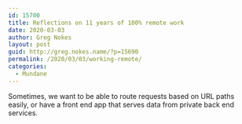 ```yaml
---
id: 15700
title: Reflections on 11 years of 100% remote work
date: 2020-03-03
author: Greg Nokes
layout: post
guid: http://greg.nokes.name/?p=15690
permalink: /2020/03/03/working-remote/
categories:
  - Mundane
---
```



Sometimes, we want to be able to route requests based on URL paths easily, or have a front end app that serves data from private back end services. 
<!-- more -->
